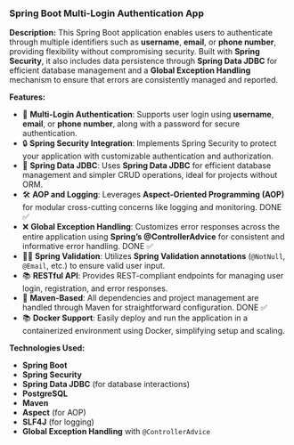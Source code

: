 ### Spring Boot Multi-Login Authentication App

**Description:**
This Spring Boot application enables users to authenticate through multiple identifiers such as **username**, **email**, or **phone number**, providing flexibility without compromising security. Built with **Spring Security**, it also includes data persistence through **Spring Data JDBC** for efficient database management and a **Global Exception Handling** mechanism to ensure that errors are consistently managed and reported.

**Features:**
- 🌟 **Multi-Login Authentication**: Supports user login using **username**, **email**, or **phone number**, along with a password for secure authentication.
- 🔒 **Spring Security Integration**: Implements Spring Security to protect your application with customizable authentication and authorization.
- 🧰 **Spring Data JDBC**: Uses **Spring Data JDBC** for efficient database management and simpler CRUD operations, ideal for projects without ORM.
- 🛠 **AOP and Logging**: Leverages **Aspect-Oriented Programming (AOP)** for modular cross-cutting concerns like logging and monitoring. DONE ✅
- ❌ **Global Exception Handling**: Customizes error responses across the entire application using **Spring’s @ControllerAdvice** for consistent and informative error handling. DONE ✅
- 🧑‍🏫 **Spring Validation**: Utilizes **Spring Validation annotations** (`@NotNull`, `@Email`, etc.) to ensure valid user input.
- 📚 **RESTful API**: Provides REST-compliant endpoints for managing user login, registration, and error responses.
- 🔧 **Maven-Based**: All dependencies and project management are handled through Maven for straightforward configuration. DONE ✅
- 📚 **Docker Support**: Easily deploy and run the application in a containerized environment using Docker, simplifying setup and scaling.

**Technologies Used:**
- **Spring Boot**
- **Spring Security**
- **Spring Data JDBC** (for database interactions)
- **PostgreSQL**
- **Maven**
- **Aspect** (for AOP)
- **SLF4J** (for logging)
- **Global Exception Handling** with `@ControllerAdvice`

